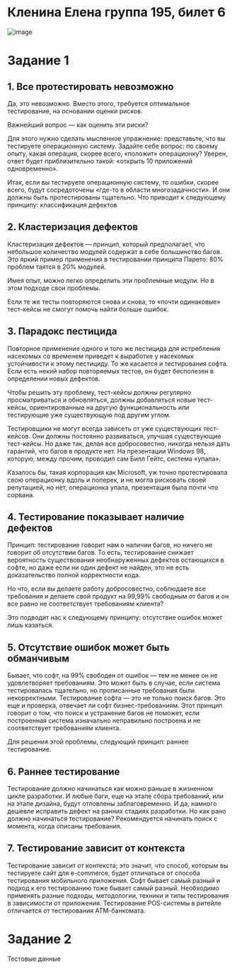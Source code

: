 
# Кленина Елена группа 195, билет 6

![image](https://user-images.githubusercontent.com/90246894/203082711-d5d7f15f-7685-456a-a62d-2df434c8b910.png)

# Задание 1

## 1. Все протестировать невозможно
Да, это невозможно. Вместо этого, требуется оптимальное тестирование, на основании оценки рисков.

Важнейший вопрос — как оценить эти риски?

Для этого нужно сделать мысленное упражнение: представьте, что вы тестируете операционную систему. Задайте себе вопрос: по своему опыту, какая операция, скорее всего, «положит» операционку? Уверен, ответ будет приблизительно такой: «открыть 10 приложений одновременно».

Итак, если вы тестируете операционную систему, то ошибки, скорее всего, будут сосредоточены «где-то в области многозадачности». И они должны быть протестированы тщательно. Что приводит к следующему принципу: классификация дефектов

## 2. Кластеризация дефектов
Кластеризация дефектов — принцип, который предполагает, что небольшое количество модулей содержат в себе большинство багов. Это яркий пример применения в тестировании принципа Парето: 80% проблем таятся в 20% модулей.

Имея опыт, можно легко определить эти проблемные модули. Но в этом подходе свои проблемы.

Если те же тесты повторяются снова и снова, то «почти одинаковые» тест-кейсы не смогут помочь найти больше ошибок.

## 3. Парадокс пестицида
Повторное применение одного и того же пестицида для истребления насекомых со временем приведет к выработке у насекомых устойчивости к этому пестициду. То же касается и тестирования софта. Если есть некий набор повторяемых тестов, он будет бесполезен в определении новых дефектов.

Чтобы решить эту проблему, тест-кейсы должны регулярно просматриваться и обновляться, должны добавляться новые тест-кейсы, ориентированные на другую функциональность или тестирующие уже существующую под другим углом.

Тестировщики не могут всегда зависеть от уже существующих тест-кейсов. Они должны постоянно развиваться, улучшая существующие тест-кейсы. Но даже так, делая все добросовестно, никогда нельзя дать гарантий, что багов в продукте нет. На презентации Windows 98, которую, между прочим, проводил сам Билл Гейтс, система «упала».

Казалось бы, такая корпорация как Microsoft, уж точно протестировала свою операционку вдоль и поперек, и не могла рисковать своей репутацией, но нет, операционка упала, презентация была почти что сорвана.

## 4. Тестирование показывает наличие дефектов
Принцип: тестирование говорит нам о наличии багов, но ничего не говорит об отсутствии багов. То есть, тестирование снижает вероятность существования необнаруженных дефектов остающихся в софте, но даже если ни один дефект не найден, это не есть доказательство полной корректности кода.

Но что, если вы делаете работу добросовестно, соблюдаете все требования и делаете свой продукт на 99,99% свободным от багов и он все равно не соответствует требованиям клиента?

Это подводит нас к следующему принципу: отсутствие ошибок может лишь казаться.

## 5. Отсутствие ошибок может быть обманчивым
Бывает, что софт, на 99% свободен от ошибок — тем не менее он не удовлетворяет требованиям. Это может быть в случае, если система тестировалась тщательно, но прописанные требования были некорректными. Тестирование софта — это не только поиск багов. Это еще и проверка, отвечает ли софт бизнес-требованиям. Этот принцип говорит о том, что поиск и устранение багов не поможет, если построенная система изначально неправильно построена и не соответствует требованиям клиента.

Для решения этой проблемы, следующий принцип: раннее тестирование.

## 6. Раннее тестирование
Тестирование должно начинаться как можно раньше в жизненном цикле разработки. И любые баги, еще на этапе сбора требований, или на этапе дизайна, будут отловлены заблаговременно. И да, намного дешевле исправить дефект на ранних стадиях разработки. Но как рано должно начинаться тестирование? Рекомендуется начинать поиск с момента, когда описаны требования.

## 7. Тестирование зависит от контекста
Тестирование зависит от контекста; это значит, что способ, которым вы тестируете сайт для e-commerce, будет отличаться от способа тестирования мобильного приложения. Софт бывает самый разный и подход к его тестированию тоже бывает самый разный. Необходимо применять разные подходы, методологии, техники и типы тестирования в зависимости от приложения. Тестирование POS-системы в ритейле отличается от тестирования АТМ-банкомата.

# Задание 2

Тестовые данные
